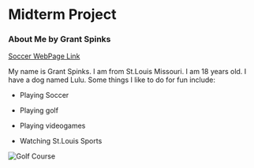 # Midterm Project
### About Me by Grant Spinks
[Soccer WebPage Link](GSpinks/Project/README.md)

My name is Grant Spinks. I am from St.Louis Missouri. I am 18 years old. I have a dog named Lulu. Some things I like to do for fun include:

- Playing Soccer

- Playing golf

- Playing videogames

- Watching St.Louis Sports


![Golf Course](https://www.brinsonjeepram.com/blogs/3920/wp-content/uploads/2022/01/Top-5-Golf-Courses-Near-Corsicana-300x225.jpg)


